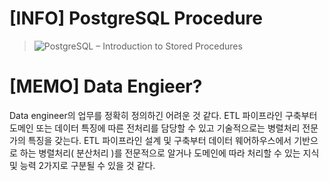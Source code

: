 # [INFO] PostgreSQL Procedure
> ![PostgreSQL – Introduction to Stored Procedures](https://www.geeksforgeeks.org/postgresql-introduction-to-stored-procedures/)

# [MEMO] Data Engieer?
Data engineer의 업무를 정확히 정의하긴 어려운 것 같다. ETL 파이프라인 구축부터 도메인 또는 데이터 특징에 따른 전처리를 담당할 수 있고 기술적으로는 병렬처리 전문가의 특징을 갖는다. ETL 파이프라인 설계 및 구축부터 데이터 웨어하우스에서 기반으로 하는 병렬처리( 분산처리 )를 전문적으로 알거나 도메인에 따라 처리할 수 있는 지식 및 능력 2가지로 구분될 수 있을 것 같다.

